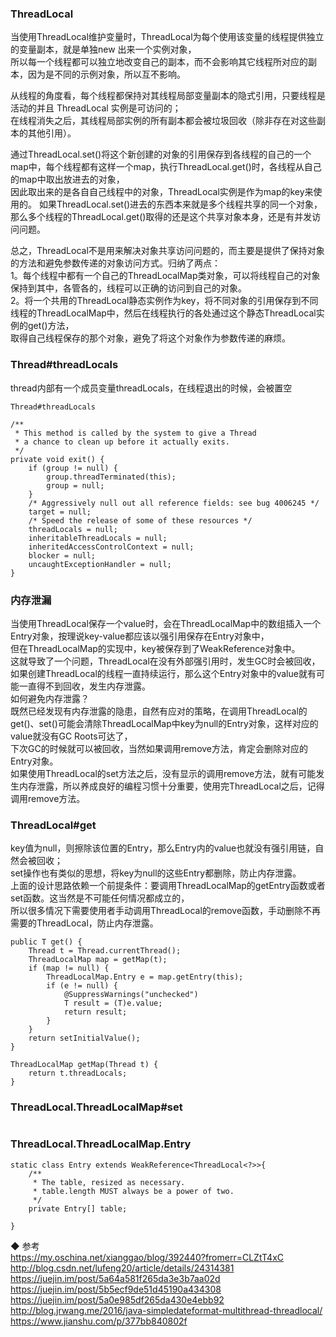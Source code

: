 ###  ThreadLocal  

当使用ThreadLocal维护变量时，ThreadLocal为每个使用该变量的线程提供独立的变量副本，就是单独new 出来一个实例对象，  
所以每一个线程都可以独立地改变自己的副本，而不会影响其它线程所对应的副本，因为是不同的示例对象，所以互不影响。  

从线程的角度看，每个线程都保持对其线程局部变量副本的隐式引用，只要线程是活动的并且 ThreadLocal 实例是可访问的；  
在线程消失之后，其线程局部实例的所有副本都会被垃圾回收（除非存在对这些副本的其他引用）。  


通过ThreadLocal.set()将这个新创建的对象的引用保存到各线程的自己的一个map中，每个线程都有这样一个map，执行ThreadLocal.get()时，各线程从自己的map中取出放进去的对象，  
因此取出来的是各自自己线程中的对象，ThreadLocal实例是作为map的key来使用的。 
如果ThreadLocal.set()进去的东西本来就是多个线程共享的同一个对象，那么多个线程的ThreadLocal.get()取得的还是这个共享对象本身，还是有并发访问问题。   


总之，ThreadLocal不是用来解决对象共享访问问题的，而主要是提供了保持对象的方法和避免参数传递的对象访问方式。归纳了两点：   
1。每个线程中都有一个自己的ThreadLocalMap类对象，可以将线程自己的对象保持到其中，各管各的，线程可以正确的访问到自己的对象。   
2。将一个共用的ThreadLocal静态实例作为key，将不同对象的引用保存到不同线程的ThreadLocalMap中，然后在线程执行的各处通过这个静态ThreadLocal实例的get()方法，  
取得自己线程保存的那个对象，避免了将这个对象作为参数传递的麻烦。   

### Thread#threadLocals
thread内部有一个成员变量threadLocals，在线程退出的时候，会被置空    
```
Thread#threadLocals

/**
 * This method is called by the system to give a Thread
 * a chance to clean up before it actually exits.
 */
private void exit() {
    if (group != null) {
        group.threadTerminated(this);
        group = null;
    }
    /* Aggressively null out all reference fields: see bug 4006245 */
    target = null;
    /* Speed the release of some of these resources */
    threadLocals = null;
    inheritableThreadLocals = null;
    inheritedAccessControlContext = null;
    blocker = null;
    uncaughtExceptionHandler = null;
}
```
### 内存泄漏  
当使用ThreadLocal保存一个value时，会在ThreadLocalMap中的数组插入一个Entry对象，按理说key-value都应该以强引用保存在Entry对象中，  
但在ThreadLocalMap的实现中，key被保存到了WeakReference对象中。  
这就导致了一个问题，ThreadLocal在没有外部强引用时，发生GC时会被回收，如果创建ThreadLocal的线程一直持续运行，那么这个Entry对象中的value就有可能一直得不到回收，发生内存泄露。    
如何避免内存泄露？  
既然已经发现有内存泄露的隐患，自然有应对的策略，在调用ThreadLocal的get()、set()可能会清除ThreadLocalMap中key为null的Entry对象，这样对应的value就没有GC Roots可达了，  
下次GC的时候就可以被回收，当然如果调用remove方法，肯定会删除对应的Entry对象。  
如果使用ThreadLocal的set方法之后，没有显示的调用remove方法，就有可能发生内存泄露，所以养成良好的编程习惯十分重要，使用完ThreadLocal之后，记得调用remove方法。  

### ThreadLocal#get  
key值为null，则擦除该位置的Entry，那么Entry内的value也就没有强引用链，自然会被回收；    
set操作也有类似的思想，将key为null的这些Entry都删除，防止内存泄露。  
上面的设计思路依赖一个前提条件：要调用ThreadLocalMap的getEntry函数或者set函数。这当然是不可能任何情况都成立的，  
所以很多情况下需要使用者手动调用ThreadLocal的remove函数，手动删除不再需要的ThreadLocal，防止内存泄露。  

```
public T get() {
    Thread t = Thread.currentThread();
    ThreadLocalMap map = getMap(t);
    if (map != null) {
        ThreadLocalMap.Entry e = map.getEntry(this);
        if (e != null) {
            @SuppressWarnings("unchecked")
            T result = (T)e.value;
            return result;
        }
    }
    return setInitialValue();
}

ThreadLocalMap getMap(Thread t) {
    return t.threadLocals;
}
```
### ThreadLocal.ThreadLocalMap#set  
```

```
### ThreadLocal.ThreadLocalMap.Entry  
```
static class Entry extends WeakReference<ThreadLocal<?>>{
    /**
     * The table, resized as necessary.
     * table.length MUST always be a power of two.
     */
    private Entry[] table;
    
}

```


◆ 参考  
https://my.oschina.net/xianggao/blog/392440?fromerr=CLZtT4xC
http://blog.csdn.net/lufeng20/article/details/24314381  
https://juejin.im/post/5a64a581f265da3e3b7aa02d  
https://juejin.im/post/5b5ecf9de51d45190a434308  
https://juejin.im/post/5a0e985df265da430e4ebb92  
http://blog.jrwang.me/2016/java-simpledateformat-multithread-threadlocal/  
https://www.jianshu.com/p/377bb840802f  

